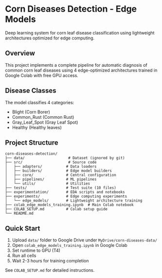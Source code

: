 # Corn Diseases Detection - Edge Models

Deep learning system for corn leaf disease classification using lightweight architectures optimized for edge computing.

## Overview

This project implements a complete pipeline for automatic diagnosis of common corn leaf diseases using 4 edge-optimized architectures trained in Google Colab with free GPU access.

## Disease Classes

The model classifies 4 categories:
- Blight (Corn Borer)
- Common_Rust (Common Rust)
- Gray_Leaf_Spot (Gray Leaf Spot)
- Healthy (Healthy leaves)

## Project Structure

```
corn-diseases-detection/
├── data/                    # Dataset (ignored by git)
├── src/                     # Source code
│   ├── adapters/           # Data loaders
│   ├── builders/           # Edge model builders
│   ├── core/               # Central configuration
│   ├── pipelines/          # ML pipelines
│   └── utils/              # Utilities
├── tests/                  # Test suite (10 files)
├── experimentation/        # EDA scripts and notebooks
├── experiments/            # Edge computing experiments
│   └── edge_models/        # Lightweight architecture training
├── colab_edge_models_training.ipynb  # Main Colab notebook
├── COLAB_SETUP.md          # Colab setup guide
└── README.md
```

## Quick Start

1. Upload `data/` folder to Google Drive under `MyDrive/corn-diseases-data/`
2. Open `colab_edge_models_training.ipynb` in Google Colab
3. Set runtime to GPU (T4)
4. Run all cells
5. Wait 2-3 hours for training completion

See `COLAB_SETUP.md` for detailed instructions.

